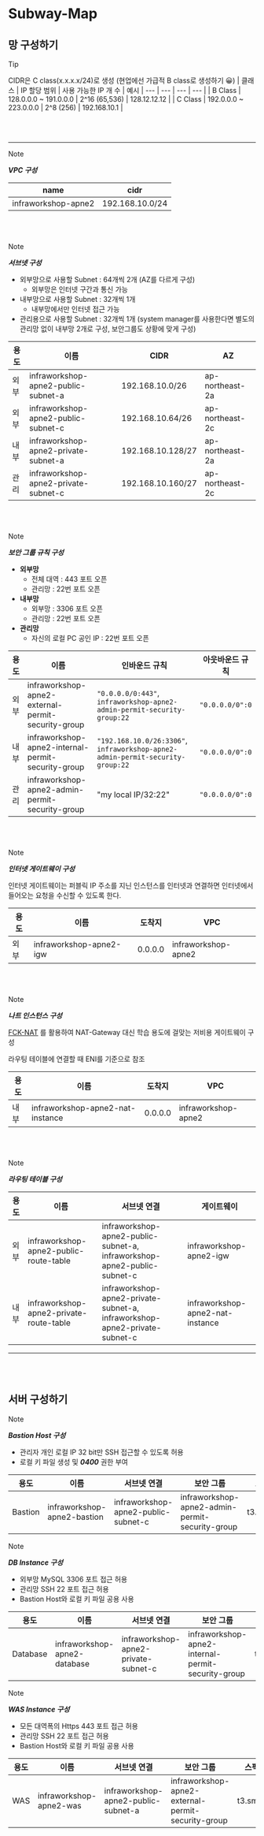 # Subway-Map


## 망 구성하기

> [!TIP]
> CIDR은 C class(x.x.x.x/24)로 생성 (현업에선 가급적 B class로 생성하기 😀)
> | 클래스 | IP 할당 범위 | 사용 가능한 IP 개 수 | 예시
> | --- | --- | --- | --- | 
> | B Class | 128.0.0.0 ~ 191.0.0.0 | 2^16 (65,536) | 128.12.12.12 |
> | C Class | 192.0.0.0 ~ 223.0.0.0 | 2^8 (256) | 192.168.10.1 |

<br></br>

---


> [!NOTE]
> ***VPC 구성***

| name | cidr |
| --- | --- |
| infraworkshop-apne2 | 192.168.10.0/24 |

<br></br>

> [!NOTE]
> ***서브넷 구성***
> - 외부망으로 사용할 Subnet : 64개씩 2개 (AZ를 다르게 구성)
>   - 외부망은 인터넷 구간과 통신 가능
> - 내부망으로 사용할 Subnet : 32개씩 1개
>   - 내부망에서만 인터넷 접근 가능
> - 관리용으로 사용할 Subnet : 32개씩 1개 (system manager를 사용한다면 별도의 관리망 없이 내부망 2개로 구성, 보안그룹도 상황에 맞게 구성)

| 용도 | 이름 | CIDR | AZ |
| --- | --- | --- | --- | 
| 외부 | infraworkshop-apne2-public-subnet-a | 192.168.10.0/26 | ap-northeast-2a |
| 외부 | infraworkshop-apne2-public-subnet-c | 192.168.10.64/26 | ap-northeast-2c |
| 내부 | infraworkshop-apne2-private-subnet-a | 192.168.10.128/27 | ap-northeast-2a |
| 관리 | infraworkshop-apne2-private-subnet-c | 192.168.10.160/27 | ap-northeast-2c |

<br></br>

> [!NOTE]
> ***보안 그룹 규칙 구성***
> - **외부망**
>   - 전체 대역 : 443 포트 오픈
>   - 관리망 : 22번 포트 오픈
> - **내부망**
>   - 외부망 : 3306 포트 오픈
>   - 관리망 : 22번 포트 오픈
> - **관리망**
>   - 자신의 로컬 PC 공인 IP : 22번 포트 오픈

| 용도 | 이름 | 인바운드 규칙 | 아웃바운드 규칙 |
| --- | --- | --- | --- | 
| 외부 | infraworkshop-apne2-external-permit-security-group | `"0.0.0.0/0:443"`, `infraworkshop-apne2-admin-permit-security-group:22` | `"0.0.0.0/0":0` |
| 내부 | infraworkshop-apne2-internal-permit-security-group | `"192.168.10.0/26:3306"`, `infraworkshop-apne2-admin-permit-security-group:22` | `"0.0.0.0/0":0` |
| 관리 | infraworkshop-apne2-admin-permit-security-group | "my local IP/32:22" | `"0.0.0.0/0":0` |

<br></br>

> [!NOTE]
> ***인터넷 게이트웨이 구성***
> 
> 인터넷 게이트웨이는 퍼블릭 IP 주소를 지닌 인스턴스를 인터넷과 연결하면 인터넷에서 들어오는 요청을 수신할 수 있도록 한다.

| 용도 | 이름 | 도착지 | VPC |
| --- | --- | --- | --- | 
| 외부 | infraworkshop-apne2-igw | 0.0.0.0 | infraworkshop-apne2 |

<br></br>

> [!NOTE]
> ***나트 인스턴스 구성***
> 
> [FCK-NAT](https://fck-nat.dev/stable/) 를 활용하여 NAT-Gateway 대신 학습 용도에 걸맞는 저비용 게이트웨이 구성
> 
> 라우팅 테이블에 연결할 때 ENI를 기준으로 참조

| 용도 | 이름 | 도착지 | VPC |
| --- | --- | --- | --- | 
| 내부 | infraworkshop-apne2-nat-instance | 0.0.0.0 | infraworkshop-apne2 |

<br></br>

> [!NOTE]
> ***라우팅 테이블 구성***

| 용도 | 이름 | 서브넷 연결 | 게이트웨이 |
| --- | --- | --- | --- |
| 외부 | infraworkshop-apne2-public-route-table | infraworkshop-apne2-public-subnet-a, infraworkshop-apne2-public-subnet-c | infraworkshop-apne2-igw |
| 내부 | infraworkshop-apne2-private-route-table | infraworkshop-apne2-private-subnet-a, infraworkshop-apne2-private-subnet-c | infraworkshop-apne2-nat-instance |

---

<br></br>

## 서버 구성하기



> [!NOTE]
> ***Bastion Host 구성***
> 
> - 관리자 개인 로컬 IP 32 bit만 SSH 접근할 수 있도록 허용
> - 로컬 키 파일 생성 및 ***0400*** 권한 부여

| 용도 | 이름 | 서브넷 연결 | 보안 그룹 | 스펙 | 운영체제 | keypair |
| --- | --- | --- | --- | --- | --- | --- |
| Bastion | infraworkshop-apne2-bastion | infraworkshop-apne2-public-subnet-c | infraworkshop-apne2-admin-permit-security-group | t3.micro | AamazonLinux 2023 | infraworkshop-apne2-keypair |

> [!NOTE]
> ***DB Instance 구성***
> 
> - 외부망 MySQL 3306 포트 접근 허용
> - 관리망 SSH 22 포트 접근 허용
> - Bastion Host와 로컬 키 파일 공용 사용

| 용도 | 이름 | 서브넷 연결 | 보안 그룹 | 스펙 | 운영체제 | keypair |
| --- | --- | --- | --- | --- | --- | --- |
| Database | infraworkshop-apne2-database | infraworkshop-apne2-private-subnet-c | infraworkshop-apne2-internal-permit-security-group | t3.micro | AamazonLinux 2023 | infraworkshop-apne2-keypair |


> [!NOTE]
> ***WAS Instance 구성***
> 
> - 모든 대역폭의 Https 443 포트 접근 허용
> - 관리망 SSH 22 포트 접근 허용
> - Bastion Host와 로컬 키 파일 공용 사용

| 용도 | 이름 | 서브넷 연결 | 보안 그룹 | 스펙 | 운영체제 | keypair |
| --- | --- | --- | --- | --- | --- | --- |
| WAS | infraworkshop-apne2-was | infraworkshop-apne2-public-subnet-a | infraworkshop-apne2-external-permit-security-group | t3.small | AamazonLinux 2023 | infraworkshop-apne2-keypair |